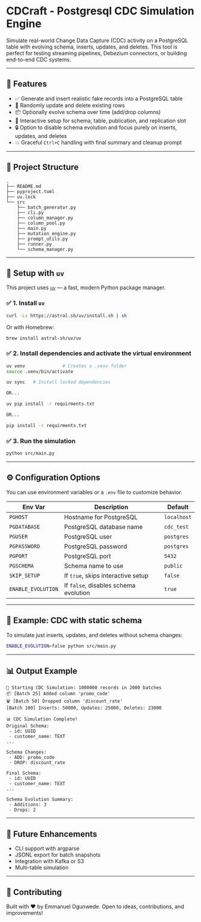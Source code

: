 # CDCraft - Postgresql CDC Simulation Engine

Simulate real-world Change Data Capture (CDC) activity on a PostgreSQL table with evolving schema, inserts, updates, and deletes. This tool is perfect for testing streaming pipelines, Debezium connectors, or building end-to-end CDC systems.

---

## 🚀 Features

- ✅ Generate and insert realistic fake records into a PostgreSQL table
- 🔁 Randomly update and delete existing rows
- 📦 Optionally evolve schema over time (add/drop columns)
- 🧾 Interactive setup for schema, table, publication, and replication slot
- 🔒 Option to disable schema evolution and focus purely on inserts, updates, and deletes
- 💥 Graceful `Ctrl+C` handling with final summary and cleanup prompt

---

## 📂 Project Structure

```
.
├── README.md
├── pyproject.toml
├── uv.lock
└── src
    ├── batch_generator.py
    ├── cli.py
    ├── column_manager.py
    ├── column_pool.py
    ├── main.py
    ├── mutation_engine.py
    ├── prompt_utils.py
    ├── runner.py
    └── schema_manager.py
```

---

## 🔧 Setup with `uv`

This project uses [`uv`](https://github.com/astral-sh/uv) — a fast, modern Python package manager.

### ✅ 1. Install `uv`

```bash
curl -Ls https://astral.sh/uv/install.sh | sh
```

Or with Homebrew:

```bash
brew install astral-sh/uv/uv
```

### ✅ 2. Install dependencies and activate the virtual environment

```bash
uv venv              # Creates a .venv folder
source .venv/bin/activate

uv sync   # Install locked dependencies

OR...

uv pip install -r requirments.txt

OR...

pip install -r requirments.txt
```

### ✅ 3. Run the simulation

```bash
python src/main.py
```

---

## ⚙️ Configuration Options

You can use environment variables or a `.env` file to customize behavior.

| Env Var             | Description                                      | Default      |
|---------------------|--------------------------------------------------|--------------|
| `PGHOST`            | Hostname for PostgreSQL                         | `localhost`  |
| `PGDATABASE`        | PostgreSQL database name                        | `cdc_test`   |
| `PGUSER`            | PostgreSQL user                                 | `postgres`   |
| `PGPASSWORD`        | PostgreSQL password                             | `postgres`   |
| `PGPORT`            | PostgreSQL port                                 | `5432`       |
| `PGSCHEMA`          | Schema name to use                              | `public`     |
| `SKIP_SETUP`        | If `true`, skips interactive setup              | `false`      |
| `ENABLE_EVOLUTION`  | If `false`, disables schema evolution           | `true`       |

---

## 🧪 Example: CDC with static schema

To simulate just inserts, updates, and deletes without schema changes:

```bash
ENABLE_EVOLUTION=false python src/main.py
```

---

## 📊 Output Example

```
🚀 Starting CDC Simulation: 1000000 records in 2000 batches
📦 [Batch 25] Added column 'promo_code'
🗑️ [Batch 50] Dropped column 'discount_rate'
[Batch 100] Inserts: 50000, Updates: 25000, Deletes: 23000

📊 CDC Simulation Complete!
Original Schema:
 - id: UUID
 - customer_name: TEXT
...

Schema Changes:
 - ADD: promo_code
 - DROP: discount_rate

Final Schema:
 - id: UUID
 - customer_name: TEXT
...

Schema Evolution Summary:
 - Additions: 3
 - Drops: 2
```

---

## 🔄 Future Enhancements

- CLI support with argparse
- JSONL export for batch snapshots
- Integration with Kafka or S3
- Multi-table simulation

---

## 🤝 Contributing

Built with ❤️ by Emmanuel Ogunwede.
Open to ideas, contributions, and improvements!

